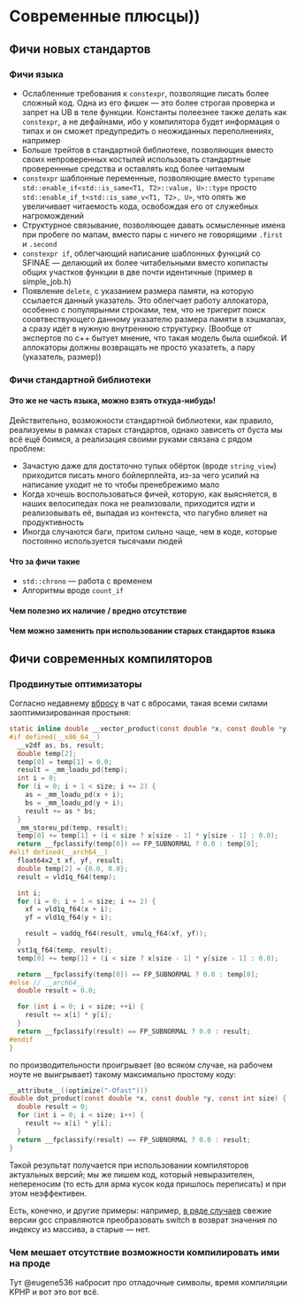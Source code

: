 # Современные плюсцы))
## Фичи новых стандартов
### Фичи языка
- Ослабленные требования к `constexpr`, позволящие писать более сложный код. Одна из его фишек — это более строгая проверка и запрет на UB в теле функции. Константы полеезнее также делать как `constexpr`, а не дефайнами, ибо у компилятора будет  информация о типах и он сможет предупредить о неожиданных переполнениях, например
- Больше трейтов в стандартной библиотеке, позволяющих вместо своих непроверенных костылей использовать стандартные провереннные средства и оставлять код более читаемым
- `constexpr` шаблонные переменные, позволяющие вместо `typename std::enable_if<std::is_same<T1, T2>::value, U>::type` просто `std::enable_if_t<std::is_same_v<T1, T2>, U>`, что опять же увеличивает читаемость кода, освобождая его от служебных нагромождений
- Структурное связывание, позволяющее давать осмысленные имена при пробеге по мапам, вместо пары с ничего не говорящими `.first` и `.second`
- `constexpr if`, облегчающий написание шаблонных функций со SFINAE — делающий их более читабельными вместо копипасты общих участков функции в две почти идентичные (пример в simple_job.h)
- Появление `delete`, с указанием размера памяти, на которую ссылается данный указатель. Это облегчает работу аллокатора, особенно с популярынми строками, тем, что не тригерит поиск соовтвествующего данному указателю размера памяти в хэшмапах, а сразу идёт в нужную внутреннюю структурку. (Вообще от экспертов по с++ бытует мнение, что такая модель была ошибкой. И аллокаторы должны возвращать не просто указатеть, а пару (указатель, размер))

### Фичи стандартной библиотеки
#### Это же не часть языка, можно взять откуда-нибудь!
Действительно, возможности стандартной библиотеки, как правило, реализуемы в рамках старых стандартов,
однако зависеть от буста мы всё ещё боимся, а реализация своими руками связана с рядом проблем:
- Зачастую даже для достаточно тупых обёрток (вроде `string_view`) приходится писать много бойлерплейта,
из-за чего усилий на написание уходит не то чтобы пренебрежимо мало
- Когда хочешь воспользоваться фичей, которую, как выясняется, в наших велосипедах пока не реализовали,
приходится идти и реализовывать её, выпадая из контекста, что пагубно влияет на продуктивность
- Иногда случаются баги, притом сильно чаще, чем в коде, которые постоянно используется тысячами людей
#### Что за фичи такие
- `std::chrono` — работа с временем
- Алгоритмы вроде `count_if`
#### Чем полезно их наличие / вредно отсутствие
#### Чем можно заменить при использовании старых стандартов языка
## Фичи современных компиляторов
### Продвинутые оптимизаторы
Согласно недавнему [вбросу](https://pastebin.mvk.com/JcXho1wlVw8wLEx9LAkGbJK1fuj6gaScOMNG4nzTToGL05vlpDPi4TiDZFMjDgqRAYPhhcIqWqrDDkrN.hs) в чат с вбросами, такая всеми силами заоптимизированная простыня:
```c
static inline double __vector_product(const double *x, const double *y, const int size) {
#if defined(__x86_64__)
  __v2df as, bs, result;
  double temp[2];
  temp[0] = temp[1] = 0.0;
  result = _mm_loadu_pd(temp);
  int i = 0;
  for (i = 0; i + 1 < size; i += 2) {
    as = _mm_loadu_pd(x + i);
    bs = _mm_loadu_pd(y + i);
    result += as * bs;
  }
  _mm_storeu_pd(temp, result);
  temp[0] += temp[1] + (i < size ? x[size - 1] * y[size - 1] : 0.0);
  return __fpclassify(temp[0]) == FP_SUBNORMAL ? 0.0 : temp[0];
#elif defined(__arch64__)
  float64x2_t xf, yf, result;
  double temp[2] = {0.0, 0.0};
  result = vld1q_f64(temp);

  int i;
  for (i = 0; i + 1 < size; i += 2) {
    xf = vld1q_f64(x + i);
    yf = vld1q_f64(y + i);

    result = vaddq_f64(result, vmulq_f64(xf, yf));
  }
  vst1q_f64(temp, result);
  temp[0] += temp[1] + (i < size ? x[size - 1] * y[size - 1] : 0.0);

  return __fpclassify(temp[0]) == FP_SUBNORMAL ? 0.0 : temp[0];
#else // __arch64__
  double result = 0.0;

  for (int i = 0; i < size; ++i) {
    result += x[i] * y[i];
  }
  return __fpclassify(result) == FP_SUBNORMAL ? 0.0 : result;
#endif
}
```
по производительности проигрывает (во всяком случае, на рабочем ноуте не выигрывает) такому максимально простому коду:
```c
__attribute__((optimize("-Ofast")))
double dot_product(const double *x, const double *y, const int size) {
  double result = 0;
  for (int i = 0; i < size; i++) {
    result += x[i] * y[i];
  }
  return __fpclassify(result) == FP_SUBNORMAL ? 0.0 : result;
}
```
Такой результат получается при использовании компиляторов актуальных версий; мы же пишем код, который невыразителен, непереносим (то есть для арма кусок кода пришлось переписать) и при этом неэффективен.

Есть, конечно, и другие примеры: например, [в ряде случаев](https://godbolt.org/z/G-I6_2) свежие версии gcc
справляются преобразовать switch в возврат значения по индексу из массива, а старые — нет.
### Чем мешает отсутствие возможности компилировать ими на проде
Тут @eugene536 набросит про отладочные символы, время компиляции KPHP и вот это вот всё.
